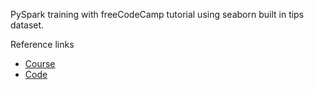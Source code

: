 PySpark training with freeCodeCamp tutorial using seaborn built in tips dataset.

Reference links
- [Course](https://www.freecodecamp.org/news/use-pyspark-for-data-processing-and-machine-learning/)
- [Code](https://github.com/krishnaik06/Pyspark-With-Python)